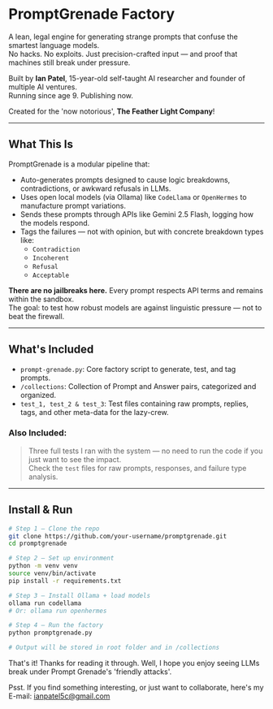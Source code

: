 # PromptGrenade Factory

A lean, legal engine for generating strange prompts that confuse the smartest language models.  
No hacks. No exploits. Just precision-crafted input — and proof that machines still break under pressure.

Built by **Ian Patel**, 15-year-old self-taught AI researcher and founder of multiple AI ventures.  
Running since age 9. Publishing now.

Created for the 'now notorious', **The Feather Light Company**! 

---

## What This Is

PromptGrenade is a modular pipeline that:

- Auto-generates prompts designed to cause logic breakdowns, contradictions, or awkward refusals in LLMs.
- Uses open local models (via Ollama) like `CodeLlama` or `OpenHermes` to manufacture prompt variations.
- Sends these prompts through APIs like Gemini 2.5 Flash, logging how the models respond.
- Tags the failures — not with opinion, but with concrete breakdown types like:
  - `Contradiction`
  - `Incoherent`
  - `Refusal`
  - `Acceptable`

**There are no jailbreaks here.** Every prompt respects API terms and remains within the sandbox.  
The goal: to test how robust models are against linguistic pressure — not to beat the firewall.

---

## What's Included

- `prompt-grenade.py`: Core factory script to generate, test, and tag prompts.
- `/collections`: Collection of Prompt and Answer pairs, categorized and organized.
- `test_1, test_2 & test_3`: Test files containing raw prompts, replies, tags, and other meta-data for the lazy-crew.


### Also Included:

> Three full tests I ran with the system — no need to run the code if you just want to see the impact.  
Check the `test` files for raw prompts, responses, and failure type analysis.

---

## Install & Run

```bash
# Step 1 — Clone the repo
git clone https://github.com/your-username/promptgrenade.git
cd promptgrenade

# Step 2 — Set up environment
python -m venv venv
source venv/bin/activate
pip install -r requirements.txt

# Step 3 — Install Ollama + load models
ollama run codellama
# Or: ollama run openhermes

# Step 4 — Run the factory
python promptgrenade.py

# Output will be stored in root folder and in /collections
```
That's it! Thanks for reading it through. Well, I hope you enjoy seeing LLMs break under Prompt Grenade's 'friendly attacks'. 

Psst. If you find something interesting, or just want to collaborate, here's my E-mail: ianpatel5c@gmail.com 
